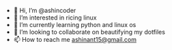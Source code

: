 - 👋 Hi, I’m @ashincoder
- 👀 I’m interested in ricing linux   
- 🌱 I’m currently learning python and linux os 
- 💞️ I’m looking to collaborate on beautifying my dotfiles   
- 📫 How to reach me ashinant15@gmail.com

<!---
ashincoder/ashincoder is a ✨ special ✨ repository because its `README.md` (this file) appears on your GitHub profile.
You can click the Preview link to take a look at your changes.
--->
